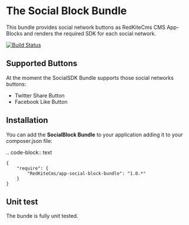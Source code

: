The Social Block Bundle
=======================
This bundle provides social network buttons as RedKiteCms CMS App-Blocks and renders 
the required SDK for each social network.

[![Build Status](https://secure.travis-ci.org/RedKiteCms/SocialBlockBundle.png)](http://travis-ci.org/RedKiteCms/SocialBlockBundle)

Supported Buttons
-----------------

At the moment the SocialSDK Bundle supports those social networks buttons:

* Twitter Share Button
* Facebook Like Button


Installation
------------

You can add the **SocialBlock Bundle** to your application adding it to your composer.json
file:

.. code-block:: text

    {
        "require": {
            "RedKiteCms/app-social-block-bundle": "1.0.*"
        }
    }

Unit test
---------

The bunde is fully unit tested.
